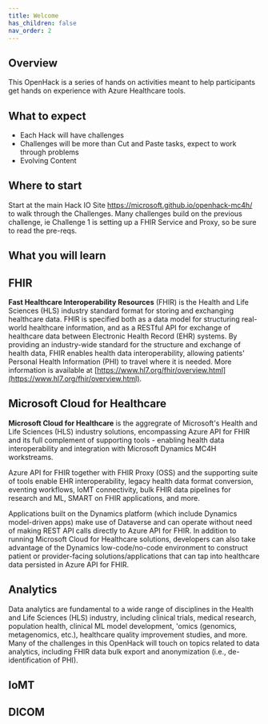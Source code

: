 ```yaml
---
title: Welcome
has_children: false
nav_order: 2
---
```


## Overview 
This OpenHack is a series of hands on activities meant to help participants get hands on experience with Azure Healthcare tools.  

## What to expect 
+ Each Hack will have challenges
+ Challenges will be more than Cut and Paste tasks, expect to work through problems 
+ Evolving Content 

## Where to start 
Start at the main Hack IO Site https://microsoft.github.io/openhack-mc4h/ to walk through the Challenges.  Many challenges build on the previous challenge, ie Challenge 1 is setting up a FHIR Service and Proxy, so be sure to read the pre-reqs. 

## What you will learn 

## FHIR
**Fast Healthcare Interoperability Resources** (FHIR) is the Health and Life Sciences (HLS) industry standard format for storing and exchanging healthcare data. FHIR is specified both as a data model for structuring real-world healthcare information, and as a RESTful API for exchange of healthcare data between Electronic Health Record (EHR) systems. By providing an industry-wide standard for the structure and exchange of health data, FHIR enables health data interoperability, allowing patients' Personal Health Information (PHI) to travel where it is needed. More information is available at [https://www.hl7.org/fhir/overview.html](https://www.hl7.org/fhir/overview.html).

## Microsoft Cloud for Healthcare
**Microsoft Cloud for Healthcare** is the aggregrate of Microsoft's Health and Life Sciences (HLS) industry solutions, encompassing Azure API for FHIR and its full complement of supporting tools - enabling health data interoperability and integration with Microsoft Dynamics MC4H workstreams.

Azure API for FHIR together with FHIR Proxy (OSS) and the supporting suite of tools enable EHR interoperability, legacy health data format conversion, eventing workflows, IoMT connectivity, bulk FHIR data pipelines for research and ML, SMART on FHIR applications, and more.

Applications built on the Dynamics platform (which include Dynamics model-driven apps) make use of Dataverse and can operate without need of making REST API calls directly to Azure API for FHIR. In addition to running Microsoft Cloud for Healthcare solutions, developers can also take advantage of the Dynamics low-code/no-code environment to construct patient or provider-facing solutions/applications that can tap into healthcare data persisted in Azure API for FHIR.

## Analytics 
Data analytics are fundamental to a wide range of disciplines in the Health and Life Sciences (HLS) industry, including clinical trials, medical research, population health, clinical ML model development, 'omics (genomics, metagenomics, etc.), healthcare quality improvement studies, and more. Many of the challenges in this OpenHack will touch on topics related to data analytics, including FHIR data bulk export and anonymization (i.e., de-identification of PHI).

## IoMT

## DICOM 



